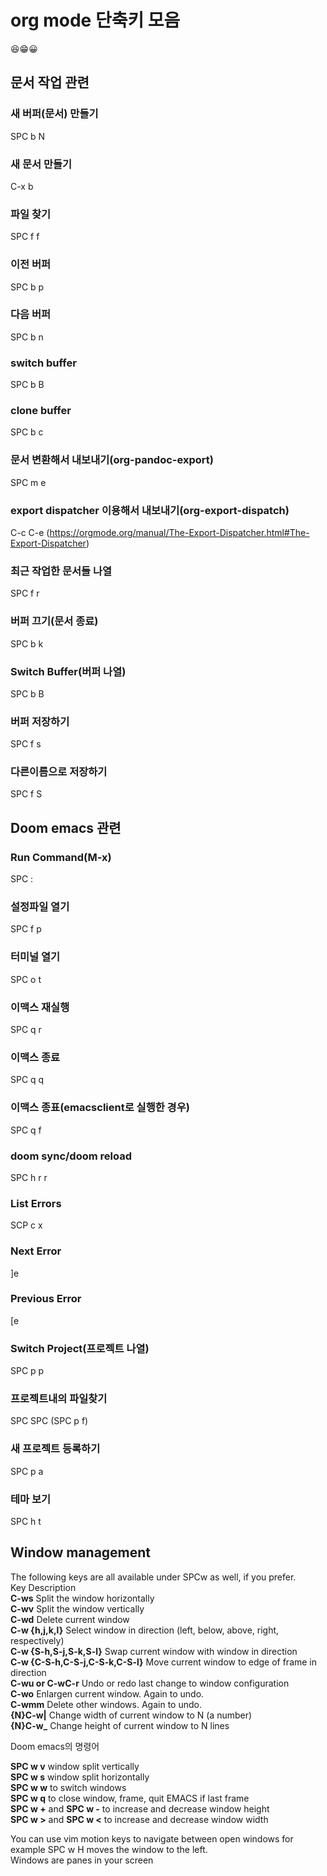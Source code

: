 

# org mode 단축키 모음

😆😁😀

## 문서 작업 관련

### 새 버퍼(문서) 만들기

SPC b N

### 새 문서 만들기

C-x b

### 파일 찾기

SPC f f

### 이전 버퍼

SPC b p

### 다음 버퍼

SPC b n

### switch buffer

SPC b B

### clone buffer

SPC b c

### 문서 변환해서 내보내기(org-pandoc-export)

SPC m e

### export dispatcher 이용해서 내보내기(org-export-dispatch)

C-c C-e (<https://orgmode.org/manual/The-Export-Dispatcher.html#The-Export-Dispatcher>)

### 최근 작업한 문서들 나열

SPC f r

### 버퍼 끄기(문서 종료)

SPC b k

### Switch Buffer(버퍼 나열)

SPC b B

### 버퍼 저장하기

SPC f s

### 다른이름으로 저장하기

SPC f S

## Doom emacs 관련

### Run Command(M-x)

SPC :

### 설정파일 열기

SPC f p

### 터미널 열기

SPC o t

### 이맥스 재실행

SPC q r

### 이맥스 종료

SPC q q

### 이맥스 종표(emacsclient로 실행한 경우)

SPC q f

### doom sync/doom reload

SPC h r r

### List Errors

SCP c x

### Next Error

]e

### Previous Error

[e

### Switch Project(프로젝트 나열)

SPC p p

### 프로젝트내의 파일찾기

SPC SPC (SPC p f)

### 새 프로젝트 등록하기

SPC p a

### 테마 보기

SPC h t

## Window management

The following keys are all available under SPCw as well, if you prefer.   
Key 	Description   
**C-ws**  Split the window horizontally   
**C-wv**  Split the window vertically   
**C-wd**  Delete current window   
**C-w {h,j,k,l}**  Select window in direction (left, below, above, right, respectively)   
**C-w {S-h,S-j,S-k,S-l}**  Swap current window with window in direction   
**C-w {C-S-h,C-S-j,C-S-k,C-S-l}**  Move current window to edge of frame in direction  
**C-wu or C-wC-r**  Undo or redo last change to window configuration   
**C-wo**  Enlargen current window. Again to undo.   
**C-wmm**  Delete other windows. Again to undo.   
**{N}C-w|**  Change width of current window to N (a number)   
**{N}C-w\_**  Change height of current window to N lines   

Doom emacs의 명령어

**SPC w v** window split vertically   
**SPC w s** window split horizontally   
**SPC w w** to switch windows   
**SPC w q** to close window, frame, quit EMACS if last frame   
**SPC w +** and **SPC w -** to increase and decrease window height   
**SPC w >** and **SPC w <** to increase and decrease window width   

You can use vim motion keys to navigate between open windows for example SPC w H moves the window to the left.   
Windows are panes in your screen

